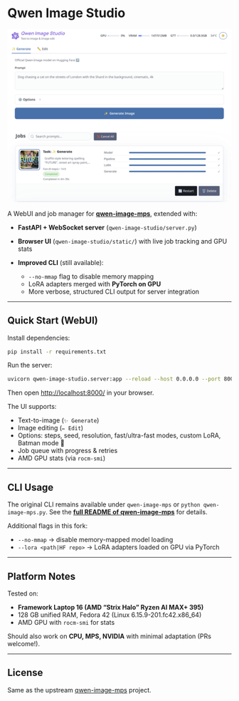 # Qwen Image Studio

![Qwen Image Studio Screenshot](screenshot.png)

A WebUI and job manager for [**qwen-image-mps**](https://github.com/ivanfioravanti/qwen-image-mps), extended with:

* **FastAPI + WebSocket server** (`qwen-image-studio/server.py`)
* **Browser UI** (`qwen-image-studio/static/`) with live job tracking and GPU stats
* **Improved CLI** (still available):

  * `--no-mmap` flag to disable memory mapping
  * LoRA adapters merged with **PyTorch on GPU**
  * More verbose, structured CLI output for server integration

---

## Quick Start (WebUI)

Install dependencies:

```bash
pip install -r requirements.txt
```

Run the server:

```bash
uvicorn qwen-image-studio.server:app --reload --host 0.0.0.0 --port 8000
```

Then open [http://localhost:8000/](http://localhost:8000/) in your browser.

The UI supports:

* Text-to-image (`✨ Generate`)
* Image editing (`✏️ Edit`)
* Options: steps, seed, resolution, fast/ultra-fast modes, custom LoRA, Batman mode 🦇
* Job queue with progress & retries
* AMD GPU stats (via `rocm-smi`)

---

## CLI Usage

The original CLI remains available under `qwen-image-mps` or `python qwen-image-mps.py`.
See the [**full README of qwen-image-mps**](https://github.com/ivanfioravanti/qwen-image-mps) for details.

Additional flags in this fork:

* `--no-mmap` → disable memory-mapped model loading
* `--lora <path|HF repo>` → LoRA adapters loaded on GPU via PyTorch

---

## Platform Notes

Tested on:

* **Framework Laptop 16 (AMD “Strix Halo” Ryzen AI MAX+ 395)**
* 128 GB unified RAM, Fedora 42 (Linux 6.15.9-201.fc42.x86\_64)
* AMD GPU with `rocm-smi` for stats

Should also work on **CPU, MPS, NVIDIA** with minimal adaptation (PRs welcome!).

---

## License

Same as the upstream [qwen-image-mps](https://github.com/ivanfioravanti/qwen-image-mps) project.

